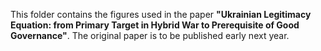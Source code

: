 This folder contains the figures used in the paper **"Ukrainian Legitimacy Equation: from Primary Target in Hybrid War to Prerequisite of Good Governance"**. The original paper is to be published early next year.
